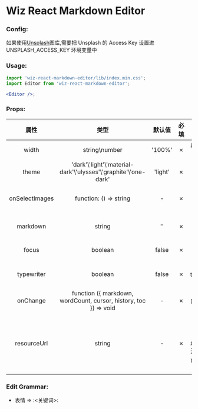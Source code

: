 # Wiz React Markdown Editor

### Config:

如果使用[Unsplash](https://unsplash.com/)图库,需要把 Unsplash 的 Access Key 设置进 UNSPLASH_ACCESS_KEY 环境变量中

### Usage:

```jsx
import 'wiz-react-markdown-editor/lib/index.min.css';
import Editor from 'wiz-react-markdown-editor';

<Editor />;
```

### Props:

|      属性      |                                类型                                 | 默认值  | 必填 |                                 描述                                  |
| :------------: | :-----------------------------------------------------------------: | :-----: | :--: | :-------------------------------------------------------------------: |
|     width      |                            string\number                            | '100%'  |  ✗   |                        编辑器可编辑的最大宽度                         |
|     theme      | 'dark'\\'light'\\'material-dark'\\'ulysses'\\'graphite'\\'one-dark' | 'light' |  ✗   |                              编辑器主题                               |
| onSelectImages |                       function: () => string                        |    -    |  ✗   |                      选择图片函数, 返回资源路径                       |
|    markdown    |                               string                                |   ''    |  ✗   |                       初始化时的 markdown 源码                        |
|     focus      |                               boolean                               |  false  |  ✗   |                          是否打开 focus 模式                          |
|   typewriter   |                               boolean                               |  false  |  ✗   |                       是否打开 typewriter 模式                        |
|    onChange    |  function ({ markdown, wordCount, cursor, history, toc }) => void   |    -    |  ✗   |                             内容改变事件                              |
|  resourceUrl   |                               string                                |    -    |  ✗   | 图片资源路基,在添加路径为`index_files/`开头图片资源前面添加的资源路径 |

### Edit Grammar:

- 表情 => :<关键词>:

